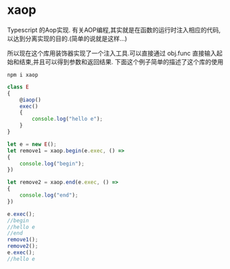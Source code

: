 # xaop

Typescript 的Aop实现.
有关AOP编程,其实就是在函数的运行时注入相应的代码,以达到分离实现的目的.(简单的说就是这样...)

所以现在这个库用装饰器实现了一个注入工具.可以直接通过 obj.func 直接输入起始和结束,并且可以得到参数和返回结果.
下面这个例子简单的描述了这个库的使用



```
npm i xaop
```
```ts
class E
{
    @iaop()
    exec()
    {
        console.log("hello e");
    }
}

let e = new E();
let remove1 = xaop.begin(e.exec, () =>
{
    console.log("begin");
})

let remove2 = xaop.end(e.exec, () =>
{
    console.log("end");
})

e.exec();
//begin
//hello e
//end
remove1();
remove2();
e.exec();
//hello e
```
